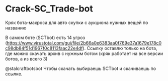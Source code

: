 # Crack-SC_Trade-bot
Кряк бота-макроса для авто скупки с аукциона нужных вещей по названию

В самом боте (SCTbot) есть 14 угроз (https://www.virustotal.com/gui/file/2b66a0e6383aa0f769e37a1679e178c0c98db84f51d1967f0c8113faac22e4df). Ссылку оставлю только на бота, где можно скачать архив с нужным ботом (кряк работает на все версии ботов, а из всего 3)

@stalcraftbotsbot
Чтобы скачать выбираешь SCTbot и скачиваешь по ссылке.

